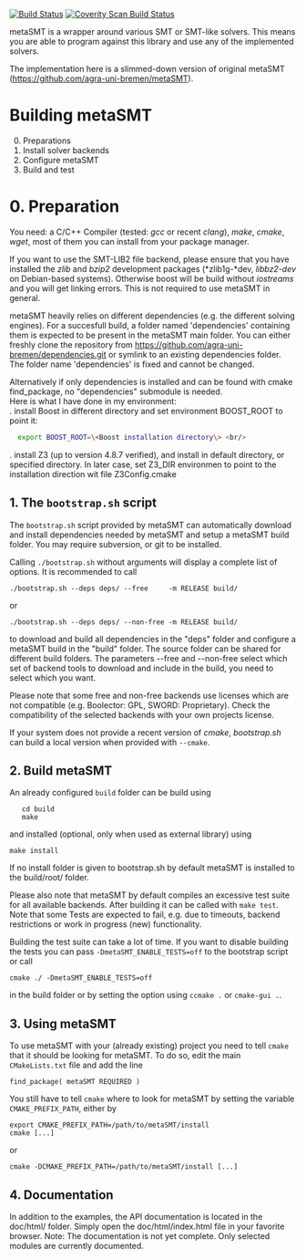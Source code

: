 [![Build Status](https://travis-ci.org/hoangmle/metaSMT.svg?branch=qf_abv)](https://travis-ci.org/hoangmle/metaSMT)
[![Coverity Scan Build Status](https://scan.coverity.com/projects/8696/badge.svg)](https://scan.coverity.com/projects/hoangmle-metasmt)

metaSMT is a wrapper around various SMT or SMT-like solvers.
This means you are able to program against this library and use any
of the implemented solvers.

The implementation here is a slimmed-down version of original metaSMT (https://github.com/agra-uni-bremen/metaSMT).

# Building metaSMT

0. Preparations
1. Install solver backends
2. Configure metaSMT
3. Build and test


# 0. Preparation 

You need: a C/C++ Compiler (tested: *gcc* or recent *clang*), *make*, *cmake*, *wget*,
most of them you can install from your package manager.

If you want to use the SMT-LIB2 file backend, please ensure that you have
installed the *zlib* and *bzip2* development packages (*zlib1g-*dev, *libbz2-dev* on
Debian-based systems).  Otherwise boost will be build without *iostreams* and you
will get linking errors. This is not required to use metaSMT in general.

metaSMT heavily relies on different dependencies (e.g. the different solving
engines). For a succesfull build, a folder named 'dependencies' containing them
is expected to be present in the metaSMT main folder.  You can either freshly
clone the repository from https://github.com/agra-uni-bremen/dependencies.git
or symlink to an existing dependencies folder. The folder name 'dependencies' is
fixed and cannot be changed.

Alternatively if only dependencies is installed and can be found with cmake find_package,
no "dependencies" submodule is needed.<br/>
Here is what I have done in my environment:<br/>
. install Boost in different directory and set environment BOOST_ROOT to point it:<br/>
  ```bash
    export BOOST_ROOT=\<Boost installation directory\> <br/>
  ```
. install Z3 (up to version 4.8.7 verified), and install in default directory, or specified
  directory. In later case, set Z3_DIR environmen to point to the installation direction
  wit file Z3Config.cmake

## 1. The `bootstrap.sh` script

The `bootstrap.sh` script provided by metaSMT can automatically download and
install dependencies needed by metaSMT and setup a metaSMT build folder. You
may require subversion, or git to be installed.

Calling `./bootstrap.sh` without arguments will display a complete list of
options. It is recommended to call

 ```
./bootstrap.sh --deps deps/ --free     -m RELEASE build/
```

or

```
./bootstrap.sh --deps deps/ --non-free -m RELEASE build/
```

to download and build all dependencies in the "deps" folder and configure a
metaSMT build in the "build" folder. The source folder can be shared for
different build folders. The parameters --free and --non-free select which
set of backend tools to download and include in the build, you need to select
which you want.

Please note that some free and non-free backends use licenses which
are not compatible (e.g. Boolector: GPL, SWORD: Proprietary).
Check the compatibility of the selected backends with your own projects
license.

If your system does not provide a recent version of *cmake*, *bootstrap.sh* can
build a local version when provided with `--cmake`.

## 2. Build metaSMT

An already configured `build` folder can be build using

```
   cd build
   make
```

and installed (optional, only when used as external library) using

  ```make install```

If no install folder is given to bootstrap.sh by default metaSMT is installed
to the build/root/ folder.

Please also note that metaSMT by default compiles an excessive test suite for
all available backends. After building it can be called with `make test`.
Note that some Tests are expected to fail, e.g. due to timeouts, backend
restrictions or work in progress (new) functionality.


Building the test suite can take a lot of time. If you want to disable
building the tests you can  pass `-DmetaSMT_ENABLE_TESTS=off` to the bootstrap
script or call

  ```cmake ./ -DmetaSMT_ENABLE_TESTS=off```

in the build folder or by setting the option using `ccmake .` or
`cmake-gui .`.

## 3. Using metaSMT

To use metaSMT with your (already existing) project you need to tell `cmake` that it should 
be looking for metaSMT. To do so, edit the main `CMakeLists.txt` file and add the line

    find_package( metaSMT REQUIRED )

You still have to tell `cmake` where to look for metaSMT by setting the variable 
`CMAKE_PREFIX_PATH`, either by

    export CMAKE_PREFIX_PATH=/path/to/metaSMT/install
    cmake [...]

or

    cmake -DCMAKE_PREFIX_PATH=/path/to/metaSMT/install [...]

## 4. Documentation

In addition to the examples, the API documentation is located in the doc/html/
folder. Simply open the doc/html/index.html file in your favorite browser.
Note: The documentation is not yet complete. Only selected modules are
currently documented.

